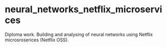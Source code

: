 # neural_networks_netflix_microservices
Diploma work. Building and analysing of neural networks using Netflix microsroserices (Netflix OSS).
